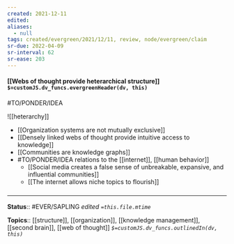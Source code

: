 ```yaml
---
created: 2021-12-11 
edited: 
aliases:
  - null
tags: created/evergreen/2021/12/11, review, node/evergreen/claim
sr-due: 2022-04-09
sr-interval: 62
sr-ease: 203
---
```


#### [[Webs of thought provide heterarchical structure]] `$=customJS.dv_funcs.evergreenHeader(dv, this)`

#TO/PONDER/IDEA 

![[heterarchy]]

- [[Organization systems are not mutually exclusive]]
- [[Densely linked webs of thought provide intuitive access to knowledge]]
- [[Communities are knowledge graphs]]
- #TO/PONDER/IDEA relations to the [[internet]], [[human behavior]]
	- [[Social media creates a false sense of unbreakable, expansive, and influential communities]]
	- [[The internet allows niche topics to flourish]]

### <hr class="footnote"/>

**Status**:: #EVER/SAPLING
*edited `=this.file.mtime`*

**Topics**::  [[structure]], [[organization]], [[knowledge management]], [[second brain]], [[web of thought]]
*`$=customJS.dv_funcs.outlinedIn(dv, this)`*
